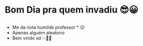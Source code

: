 # Bom Dia pra quem invadiu 😎😀

##

- Me da nota humilde professor † 😔
- Apenas alguém aleatorio
- Bem vindo xd ✨🎉💎
<!---
Kirutox/Kirutox is a ✨ special ✨ repository because its `README.md` (this file) appears on your GitHub profile.
You can click the Preview link to take a look at your changes.
--->
